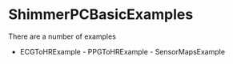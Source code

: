 # ShimmerPCBasicExamples

There are a number of examples

- ECGToHRExample - PPGToHRExample - SensorMapsExample
